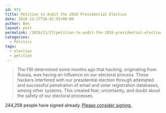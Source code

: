 ```yaml
---
id: 972
title: Petition to Audit the 2016 Presidential Election
date: 2016-11-27T16:42:55+00:00
author: Ben
layout: post
permalink: /2016/11/27/petition-to-audit-the-2016-presidential-election/
categories:
  - Politics
tags:
  - election
  - petition
---
```

> The FBI determined some months ago that hacking, originating from Russia, was having an influence on our electoral process. These hackers interfered with our presidential election through attempted and successful penetration of email and voter registration databases, among other systems. This created fear, uncertainty, and doubt about the safety of our electoral processes. 

244,258 people have signed already. [Please consider signing.](https://www.change.org/p/demand-an-audit-of-the-2016-presidential-election?recruiter=8585549&utm_source=share_petition&utm_medium=copylink)